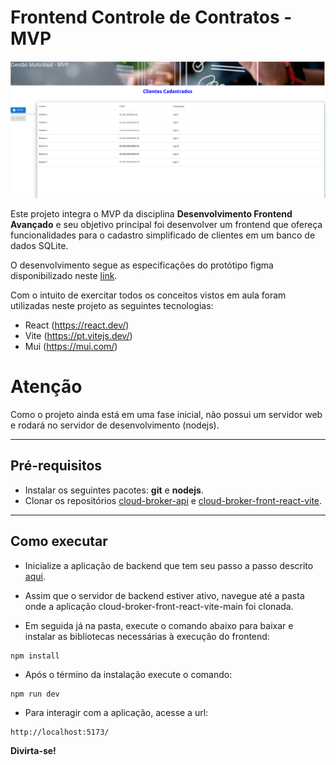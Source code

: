 # Frontend Controle de Contratos - MVP

![image](./imagem_readme.png)


Este projeto integra o MVP da disciplina **Desenvolvimento Frontend Avançado** e seu objetivo principal foi desenvolver um frontend que ofereça funcionalidades para o cadastro simplificado de clientes em um banco de dados SQLite.

O desenvolvimento segue as especificações do protótipo figma disponibilizado neste [link](https://www.figma.com/design/SlqUMW8DEKEKWyWY5MigVb/Prototipa%C3%A7%C3%A3o-MVP-Desenv-Front-end--Avan%C3%A7ado?node-id=10-440).

Com o intuito de exercitar todos os conceitos vistos em aula foram utilizadas neste projeto as seguintes tecnologias:
- React (https://react.dev/)
- Vite (https://pt.vitejs.dev/)
- Mui (https://mui.com/)


# Atenção

Como o projeto ainda está em uma fase inicial, não possui um servidor web e rodará no servidor de desenvolvimento (nodejs). 

---
## Pré-requisitos

- Instalar os seguintes pacotes: **git** e **nodejs**.
- Clonar os repositórios [cloud-broker-api](https://github.com/albbassi/cloud-broker-api.git) e [cloud-broker-front-react-vite](https://github.com/albbassi/cloud-broker-front-react-vite.git).

---
## Como executar

- Inicialize a aplicação de backend que tem seu passo a passo descrito [aqui](https://github.com/albbassi/cloud-broker-api).

- Assim que o servidor de backend estiver ativo, navegue até a pasta onde a aplicação cloud-broker-front-react-vite-main foi clonada.

- Em seguida já na pasta, execute o comando abaixo para baixar e instalar as bibliotecas necessárias à execução do frontend:
```
npm install 
```

- Após o término da instalação execute o comando:
```
npm run dev
```

- Para interagir com a aplicação, acesse a url:
```
http://localhost:5173/
```


**Divirta-se!**

